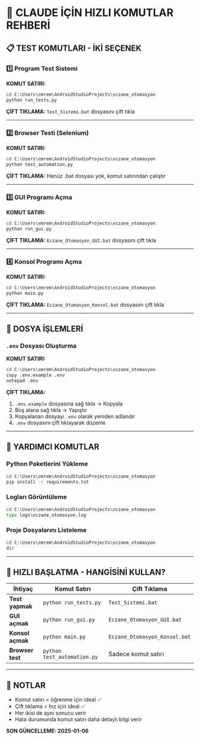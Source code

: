 # 🤖 CLAUDE İÇİN HIZLI KOMUTLAR REHBERİ

## 📋 TEST KOMUTLARI - İKİ SEÇENEK

### 1️⃣ **Program Test Sistemi**
**KOMUT SATIRI:**
```bash
cd C:\Users\emrem\AndroidStudioProjects\eczane_otomasyon
python run_tests.py
```
**ÇİFT TIKLAMA:** `Test_Sistemi.bat` dosyasını çift tıkla

---

### 2️⃣ **Browser Testi (Selenium)**
**KOMUT SATIRI:**
```bash
cd C:\Users\emrem\AndroidStudioProjects\eczane_otomasyon
python test_automation.py
```
**ÇİFT TIKLAMA:** Henüz .bat dosyası yok, komut satırından çalıştır

---

### 3️⃣ **GUI Programı Açma**
**KOMUT SATIRI:**
```bash
cd C:\Users\emrem\AndroidStudioProjects\eczane_otomasyon
python run_gui.py
```
**ÇİFT TIKLAMA:** `Eczane_Otomasyon_GUI.bat` dosyasını çift tıkla

---

### 4️⃣ **Konsol Programı Açma**
**KOMUT SATIRI:**
```bash
cd C:\Users\emrem\AndroidStudioProjects\eczane_otomasyon
python main.py
```
**ÇİFT TIKLAMA:** `Eczane_Otomasyon_Konsol.bat` dosyasını çift tıkla

---

## 📁 DOSYA İŞLEMLERİ

### `.env` Dosyası Oluşturma
**KOMUT SATIRI:**
```bash
cd C:\Users\emrem\AndroidStudioProjects\eczane_otomasyon
copy .env.example .env
notepad .env
```
**ÇİFT TIKLAMA:** 
1. `.env.example` dosyasına sağ tıkla → Kopyala
2. Boş alana sağ tıkla → Yapıştır
3. Kopyalanan dosyayı `.env` olarak yeniden adlandır
4. `.env` dosyasını çift tıklayarak düzenle

---

## 🔧 YARDIMCI KOMUTLAR

### Python Paketlerini Yükleme
```bash
cd C:\Users\emrem\AndroidStudioProjects\eczane_otomasyon
pip install -r requirements.txt
```

### Logları Görüntüleme
```bash
cd C:\Users\emrem\AndroidStudioProjects\eczane_otomasyon
type logs\eczane_otomasyon.log
```

### Proje Dosyalarını Listeleme
```bash
cd C:\Users\emrem\AndroidStudioProjects\eczane_otomasyon
dir
```

---

## 🚀 HIZLI BAŞLATMA - HANGİSİNİ KULLAN?

| İhtiyaç | Komut Satırı | Çift Tıklama |
|---------|-------------|---------------|
| **Test yapmak** | `python run_tests.py` | `Test_Sistemi.bat` |
| **GUI açmak** | `python run_gui.py` | `Eczane_Otomasyon_GUI.bat` |
| **Konsol açmak** | `python main.py` | `Eczane_Otomasyon_Konsol.bat` |
| **Browser test** | `python test_automation.py` | Sadece komut satırı |

---

## 📝 NOTLAR
- Komut satırı = öğrenme için ideal ✅
- Çift tıklama = hız için ideal ✅
- Her ikisi de aynı sonucu verir
- Hata durumunda komut satırı daha detaylı bilgi verir

**SON GÜNCELLEME: 2025-01-06**